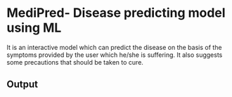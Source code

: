 # MediPred- Disease predicting model using ML
It is an interactive model which can predict the disease on the basis of the symptoms provided by the user which he/she is suffering. It also suggests some precautions that should be taken to cure.
## Output

